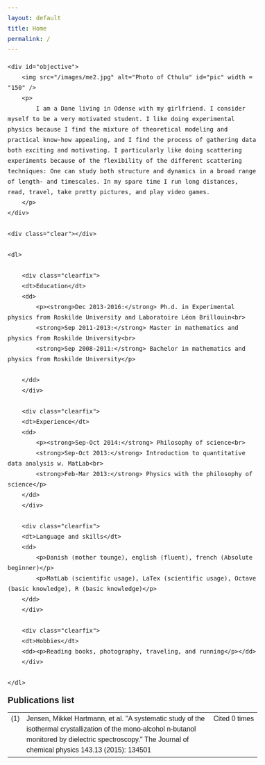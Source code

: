 ```yaml
---
layout: default
title: Home
permalink: /
---
```


<script>
  (function(i,s,o,g,r,a,m){i['GoogleAnalyticsObject']=r;i[r]=i[r]||function(){
  (i[r].q=i[r].q||[]).push(arguments)},i[r].l=1*new Date();a=s.createElement(o),
  m=s.getElementsByTagName(o)[0];a.async=1;a.src=g;m.parentNode.insertBefore(a,m)
  })(window,document,'script','//www.google-analytics.com/analytics.js','ga');

  ga('create', 'UA-58194853-1', 'auto');
  ga('send', 'pageview');

</script>

<style type="text/css">
* { margin: 0; padding: 0; }
body { font: 16px Helvetica, Sans-Serif; line-height: 24px; background: url(images/noise.jpg); }
.clear { clear: both; }
.cite {float: right; font-size: 10px;}
#pic { float: right; padding: 0px 0px 30px 40px; }
h1 { margin: 0 0 16px 0; padding: 0 0 16px 0; font-size: 42px; font-weight: bold; letter-spacing: -2px; border-bottom: 1px solid #999; }
h2 { font-size: 20px; margin: 0 0 6px 0; position: relative; }
h2 span { position: absolute; bottom: 0; right: 0; font-style: italic; font-family: Georgia, Serif; font-size: 16px; color: #999; font-weight: normal; }
p { margin: 0 0 16px 0; }
a { color: #999; text-decoration: none;}
ul { margin: 0 0 32px 17px; }

#objective p { font-family: Georgia, Serif; font-style: italic; color: #666; }
dl { padding-top: 40px; }
dt { 
    width: 130px;
    font-style: italic;
    font-weight: bold;
    font-size: 18px;
    text-align: right; 
    padding: 0 26px 0 0;
    float: left;
    height: 100px;
    border-right: 1px solid #999; 
}

dd p {
    padding-left: 180px;
}

dl .clearfix {
    padding-bottom: 20px;
}
</style>

<div id="page-wrap">
        
    <div id="objective">
        <img src="/images/me2.jpg" alt="Photo of Cthulu" id="pic" width = "150" />
        <p>
            I am a Dane living in Odense with my girlfriend. I consider myself to be a very motivated student. I like doing experimental physics because I find the mixture of theoretical modeling and practical know-how appealing, and I find the process of gathering data both exciting and motivating. I particularly like doing scattering experiments because of the flexibility of the different scattering techniques: One can study both structure and dynamics in a broad range of length- and timescales. In my spare time I run long distances, read, travel, take pretty pictures, and play video games. 
        </p>
    </div>
    
    <div class="clear"></div>
    
    <dl>

        <div class="clearfix">
        <dt>Education</dt>
        <dd>
            <p><strong>Dec 2013-2016:</strong> Ph.d. in Experimental physics from Roskilde University and Laboratoire Léon Brillouin<br>
            <strong>Sep 2011-2013:</strong> Master in mathematics and physics from Roskilde University<br>
            <strong>Sep 2008-2011:</strong> Bachelor in mathematics and physics from Roskilde University</p>
               
        </dd>
        </div>
              
        <div class="clearfix">         
        <dt>Experience</dt>
        <dd>
            <p><strong>Sep-Oct 2014:</strong> Philosophy of science<br>
            <strong>Sep-Oct 2013:</strong> Introduction to quantitative data analysis w. MatLab<br>
            <strong>Feb-Mar 2013:</strong> Physics with the philosophy of science</p>
        </dd>
        </div>
        
        <div class="clearfix">
        <dt>Language and skills</dt>
        <dd>
            <p>Danish (mother tounge), english (fluent), french (Absolute beginner)</p>
            <p>MatLab (scientific usage), LaTex (scientific usage), Octave (basic knowledge), R (basic knowledge)</p>
        </dd>
        </div>
        
        <div class="clearfix">
        <dt>Hobbies</dt>
        <dd><p>Reading books, photography, traveling, and running</p></dd>
        </div>
        
    </dl>

</div>

<div class="clear"></div>
<h2>Publications list</h2>
<table style="width:100%" cellpadding="5" cellspacing="5">
    <tr>
        <td valign="top">(1)</td>
        <td valign="top">Jensen, Mikkel Hartmann, et al. "A systematic study of the isothermal crystallization of the mono-alcohol n-butanol monitored by dielectric spectroscopy." The Journal of chemical physics 143.13 (2015): 134501</td>
        <td valign="top" style="white-space:nowrap;">Cited 0 times</td>
    </tr>
</table>
<style type="text/css">
table.gridtable {
    font-family: verdana,arial,sans-serif;
    font-size:12px;
    border-width: 0px;
    border-collapse: collapse;
}
table.gridtable th {
    border-width: 0px;
    padding: 4px;
    border-style: solid;
}
table.gridtable td {
    padding: 8px;
}

td:nth-child(3) {background: rgb(0,255,0);}
</style>









